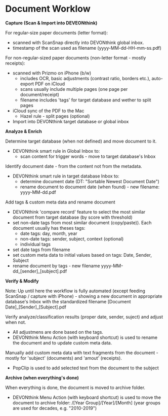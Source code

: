 # Document Worklow


**Capture (Scan & Import into DEVEONthink)**

For regular-size paper documents (letter format):
- scanned with ScanSnap directly into DEVONthink global inbox.
- timestamp of the scan used as filename (yyyy-MM-dd-HH-mm-ss.pdf) 

For non-regular-sized paper documents (non-letter format - mostly receipts):
- scanned with Prizmo on iPhone (b/w)
    - includes OCR, basic adjustments (contrast ratio, borders etc.), auto-export PDF on iCloud
    - scans usually include multiple pages (one page per document/receipt)
    - filename includes 'tags' for target database and wether to split pages  
- iCloud sync of the PDF to the Mac
    - Hazel rule - split pages (optional)
- Import into DEVONthink target database or global inbox

**Analyze & Enrich**

Determine target database (when not defined) and move document to it.
- DEVONthink smart rule in Global Inbox to:
    - scan content for trigger words - move to target database's Inbox 

Identify document date - from the content not from the metadata.
- DEVONthink smart rule in target database Inbox to:
    - determine document date (DT: "Sortable Newest Document Date")
    - rename document to document date (when found) - new filename: yyyy-MM-dd.pdf

Add tags & custom meta data and rename document
- DEVONthink 'compare record' feature to select the most similar document from target database (by score with threshold)
- set non-date tags from most similar document (copy/paste)). Each document usually has theses tags:
    - date tags: day, month, year
    - non-date tags: sender, subject, context (optional)
    - individual tags
- set date tags from filename 
- set custom meta data to initial values based on tags: Date, Sender, Subject
- rename document by tags - new filename yyyy-MM-dd_[sender]_[subject].pdf

**Verify & Modify**

Note: Up until here the workflow is fully automated (except feeding ScanSnap / capture with iPhone) - showing a new document in appropriate database's Inbox with the standardized filename [Document Date]\_[Sender]\_[Subject].pdf

Verify analyze/classification results (proper date, sender, suject) and adjust when not.
- All adjustmens are done based on the tags.
- DEVONthink Menu Action (with keyboard shortcut) is used to rename the document and to update custom meta data. 

Manually add custom meta data with text fragments from the document - mostly for 'subject' (documents) and 'amout' (receipts).
- PopClip is used to add selected text from the document to the subject 

**Archive (when everything's done)**

When everything is done, the document is moved to archive folder.

- DEVONthink Menu Action (with keyboard shortcut) is used to move the document to archive folder: /[Year Group]/[Year]/[Month] (year groups are used for decades, e.g. "2010-2019")